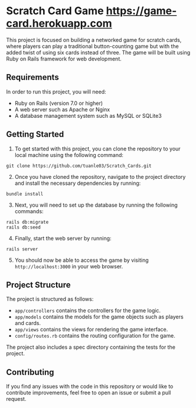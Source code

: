 # Scratch Card Game https://game-card.herokuapp.com
This project is focused on building a networked game for scratch cards, where players can play a traditional button-counting game but with the added twist of using six cards instead of three. The game will be built using Ruby on Rails framework for web development.

## Requirements
In order to run this project, you will need:

- Ruby on Rails (version 7.0 or higher)
- A web server such as Apache or Nginx
- A database management system such as MySQL or SQLite3

## Getting Started
1. To get started with this project, you can clone the repository to your local machine using the following command:

```
git clone https://github.com/tuanle03/Scratch_Cards.git
```

2. Once you have cloned the repository, navigate to the project directory and install the necessary dependencies by running:

```
bundle install
```

3. Next, you will need to set up the database by running the following commands:

```
rails db:migrate
rails db:seed
```

4. Finally, start the web server by running:

```
rails server
```

5. You should now be able to access the game by visiting `http://localhost:3000` in your web browser.

## Project Structure
The project is structured as follows:

- `app/controllers` contains the controllers for the game logic.
- `app/models` contains the models for the game objects such as players and cards.
- `app/views` contains the views for rendering the game interface.
- `config/routes.rb` contains the routing configuration for the game.

The project also includes a spec directory containing the tests for the project.

## Contributing
If you find any issues with the code in this repository or would like to contribute improvements, feel free to open an issue or submit a pull request.
